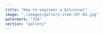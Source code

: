 ```yaml
---
title: "How to engineer a bitcoiner"
image: "./images/gallery-item-297-03.jpg"
watermark: "316"
section: "gallery"
---
```

